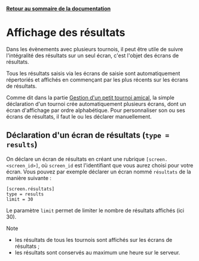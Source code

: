 **[Retour au sommaire de la documentation](../README.md)**

# Affichage des résultats

Dans les évènements avec plusieurs tournois, il peut être utile de suivre l'intégralité des résultats sur un seul écran, c'est l'objet des écrans de résultats.

Tous les résultats saisis via les écrans de saisie sont automatiquement répertoriés et affichés en commençant par les plus récents sur les écrans de résultats.

Comme dit dans la partie [Gestion d'un petit tournoi amical](11-friendly.md), la simple déclaration d'un tournoi crée automatiquement plusieurs écrans, dont un écran d'affichage par ordre alphabétique. Pour personnaliser son ou ses écrans de résultats, il faut le ou les déclarer manuellement.

## Déclaration d'un écran de résultats (`type = results`)

On déclare un écran de résultats en créant une rubrique `[screen.<screen_id>]`, où `screen_id` est l'identifiant que vous aurez choisi pour votre écran. Vous pouvez par exemple déclarer un écran nommé `résultats` de la manière suivante :
```
[screen.résultats]
type = results
limit = 30
```

Le paramètre `limit` permet de limiter le nombre de résultats affichés (ici 30).

> [!NOTE]
> - les résultats de tous les tournois sont affichés sur les écrans de résultats ;
> - les résultats sont conservés au maximum une heure sur le serveur.
